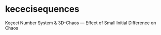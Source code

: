 # kececisequences
Keçeci Number System &amp; 3D-Chaos — Effect of Small Initial Difference on Chaos
